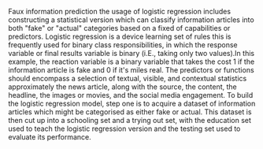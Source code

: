 Faux information prediction the usage of logistic regression includes constructing a statistical version which can classify information articles into both "fake" or "actual" categories based on a fixed of capabilities or predictors. Logistic regression is a device learning set of rules this is frequently used for binary class responsibilities, in which the response variable or final results variable is binary (i.E., taking only two values).In this example, the reaction variable is a binary variable that takes the cost 1 if the information article is fake and 0 if it's miles real. The predictors or functions should encompass a selection of textual, visible, and contextual statistics approximately the news article, along with the source, the content, the headline, the images or movies, and the social media engagement. To build the logistic regression model, step one is to acquire a dataset of information articles which might be categorised as either fake or actual. This dataset is then cut up into a schooling set and a trying out set, with the education set used to teach the logistic regression version and the testing set used to evaluate its performance.

